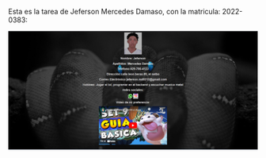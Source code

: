 Esta es la tarea de Jeferson Mercedes Damaso, con la matricula: 2022-0383:

![mi captura de pantalla](./imagenes/captura.png)